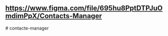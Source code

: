 

## https://www.figma.com/file/695hu8PptDTPJuOmdimPpX/Contacts-Manager

<!-- -------------------------------------------------------------- -->
#   c o n t a c t e - m a n a g e r  
 